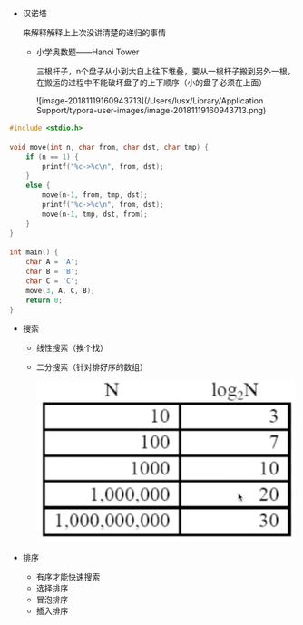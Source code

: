 - 汉诺塔

  来解释解释上上次没讲清楚的递归的事情

  - 小学奥数题——Hanoi Tower

    三根杆子，n个盘子从小到大自上往下堆叠，要从一根杆子搬到另外一根，在搬运的过程中不能破坏盘子的上下顺序（小的盘子必须在上面）

    ![image-20181119160943713](/Users/lusx/Library/Application Support/typora-user-images/image-20181119160943713.png)

```c
#include <stdio.h>

void move(int n, char from, char dst, char tmp) {
    if (n == 1) {
        printf("%c->%c\n", from, dst);
    }
    else {
        move(n-1, from, tmp, dst);
        printf("%c->%c\n", from, dst);
        move(n-1, tmp, dst, from);
    }
}

int main() {
    char A = 'A';
    char B = 'B';
    char C = 'C';
    move(3, A, C, B);
    return 0;
}
```

- 搜索

  - 线性搜索（挨个找）

  - 二分搜索（针对排好序的数组）

    ![image-20181119165336221](汉诺塔递归以及搜索问题.assets/image-20181119165336221-2617616.png)

- 排序

  - 有序才能快速搜索
  - 选择排序
  - 冒泡排序
  - 插入排序

